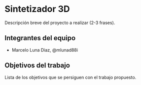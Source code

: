﻿# Sintetizador 3D

Descripción breve del proyecto a realizar (2-3 frases).

## Integrantes del equipo

* Marcelo Luna Diaz, @mlunad88i

## Objetivos del trabajo

Lista de los objetivos que se persiguen con el trabajo propuesto.
